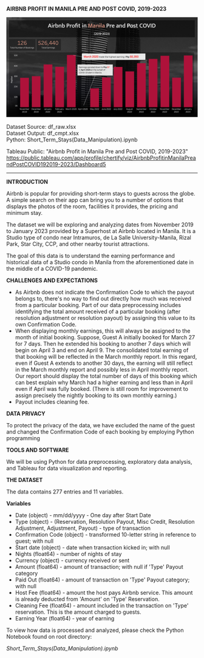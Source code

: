 **AIRBNB PROFIT IN MANILA PRE AND POST COVID, 2019-2023**

![alt text](https://github.com/chertify/airbnb-manila-booking-analysis/blob/main/images/airbnb-cover.png?raw=true)

Dataset Source: df_raw.xlsx<br/>
Dataset Output: df_cmpt.xlsx<br/>
Python: Short_Term_Stays(Data_Manipulation).ipynb

Tableau Public:
"Airbnb Profit in Manila Pre and Post COVID, 2019-2023"
https://public.tableau.com/app/profile/chertify/viz/AirbnbProfitinManilaPreandPostCOVID192019-2023/Dashboard5

---

**INTRODUCTION**

Airbnb is popular for providing short-term stays to guests across the globe. A simple search on their app can bring you to a number of options that displays the photos of the room, facilities it provides, the pricing and minimum stay.

The dataset we will be exploring and analyzing dates from November 2019 to January 2023 provided by a Superhost at Airbnb located in Manila. It is a Studio type of condo near Intramuros, de La Salle University-Manila, Rizal Park, Star City, CCP, and other nearby tourist attractions.

The goal of this data is to understand the earning performance and historical data of a Studio condo in Manila from the aforementioned date in the middle of a COVID-19 pandemic.

**CHALLENGES AND EXPECTATIONS**

- As Airbnb does not indicate the Confirmation Code to which the payout belongs to, there's no way to find out directly how much was received from a particular booking. Part of our data preprocessing includes identifying the total amount received of a particular booking (after resolution adjustment or resolution payout) by assigning this value to its own Confirmation Code.
- When displaying monthly earnings, this will always be assigned to the month of initial booking. Suppose, Guest A initially booked for March 27 for 7 days. Then he extended his booking to another 7 days which will begin on April 3 and end on April 9. The consolidated total earning of that booking will be reflected in the March monthly report. In this regard, even if Guest A extends to another 30 days, the earning will still reflect in the March monthly report and possibly less in April monthly report. Our report should display the total number of days of this booking which can best explain why March had a higher earning and less than in April even if April was fully booked. (There is still room for improvement to assign precisely the nightly booking to its own monthly earning.)
- Payout includes cleaning fee.

**DATA PRIVACY**

To protect the privacy of the data, we have excluded the name of the guest and changed the Confirmation Code of each booking by employing Python programming

**TOOLS AND SOFTWARE**

We will be using Python for data preprocessing, exploratory data analysis, and Tableau for data visualization and reporting.

**THE DATASET**

The data contains 277 entries and 11 variables.

**Variables**

- Date (object) - mm/dd/yyyy - One day after Start Date
- Type (object) - (Reservation, Resolution Payout, Misc Credit, Resolution Adjustment, Adjustment, Payout) - type of transaction
- Confirmation Code (object) - transformed 10-letter string in reference to guest; with null
- Start date (object) - date when transaction kicked in; with null
- Nights (float64) - number of nights of stay
- Currency (object) - currency received or sent
- Amount (float64) - amount of transaction; with null if 'Type' Payout category
- Paid Out (float64) - amount of transaction on 'Type' Payout category; with null
- Host Fee (float64) - amount the host pays Airbnb service. This amount is already deducted from 'Amount' on 'Type' Reservation.
- Cleaning Fee (float64) - amount included in the transaction on 'Type' reservation. This is the amount charged to guests.
- Earning Year (float64) - year of earning

To view how data is processed and analyzed, please check the Python Notebook found on root directory:

_Short_Term_Stays(Data_Manipulation).ipynb_
